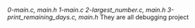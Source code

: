 *0-main.c, main.h*
*1-main.c*
*2-largest_number.c, main.h*
*3-print_remaining_days.c, main.h*
They are all debugging project